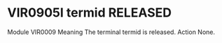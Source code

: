 # VIR0905I termid RELEASED
Module
    VIR0009
Meaning
    The terminal termid is released.
Action
    None.

